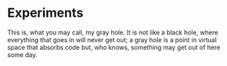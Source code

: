 # Experiments

This is, what you may call, my gray hole. It is not like a black
hole, where everything that goes in will never get out; a gray hole
is a point in virtual space that absorbs code but, who knows,
something may get out of here some day.
